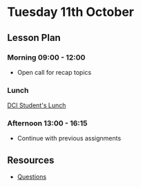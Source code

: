 # Tuesday 11th October

## Lesson Plan

### Morning 09:00 - 12:00

+ Open call for recap topics

### Lunch

[DCI Student's Lunch](https://u7682628.ct.sendgrid.net/ls/click?upn=jEzVW1iH2WaAap8OZBWRI2I5tx4cuBe4-2FKiDjB7NLQ0ee397igW1x8P40U3YXZduwTv7Z77HfkFu3G0Jgz9qqy3r0ZPVMVmDMo5bt5lAWtk-3DlQL__uxhLs7zVtJGWxOgVjVrQ9Ez4FQ1dftVfQGSr6X7estvX-2F5XbPylUlfSQsnBIHRRrAHR57-2FcCjw9I8KfBeZ336-2FJv3asd48hPQ1Ro5c1O3fVEPfa1DNSuWg-2FVq-2FfEEPyJsH-2FqjHQWKsRKDdxvzD4AUQHAt-2BGVmkekFg28CUeEpuo96da6Nc2vfEkUMTwxyND2tG9wpmYXdyvc6TEu23aEv7-2BcA4iPfKPDPG-2BgWfya-2B-2BAuVBeOO5-2FW9pcR5Ni3V3aLr20ViPjQyVZzqz6hJLvv8op3YAG1nLiSggcGjMtIKpwruo2Yx90xUB3344qp-2FeUKqyO28puaiXWXTKP4jj7ivAqLix-2F0hzR2hD7ATkkQxigwNIzwtB5-2FFjIPbeOvVjp-2B)

### Afternoon 13:00 - 16:15

+ Continue with previous assignments

## Resources

- [Questions](11%20October_Questions.md)
